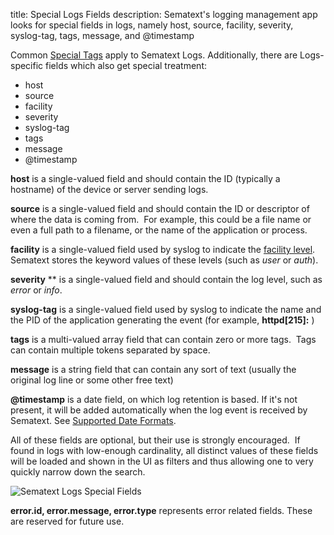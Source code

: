 title: Special Logs Fields
description: Sematext's logging management app looks for special fields in logs, namely host, source, facility, severity, syslog-tag, tags, message, and @timestamp

Common [Special Tags](../../special-tags) apply to Sematext Logs. Additionally, there are Logs-specific fields which also get special treatment:

  - host
  - source
  - facility
  - severity
  - syslog-tag
  - tags
  - message
  - @timestamp

**host** is a single-valued field and should contain the ID (typically a
hostname) of the device or server sending logs.

**source** is a single-valued field and should contain the ID or
descriptor of where the data is coming from.  For example, this could be
a file name or even a full path to a filename, or the name of the
application or process.

**facility** is a single-valued field used by syslog to indicate the
[facility level](https://en.wikipedia.org/wiki/Syslog#Facility_levels).
Sematext stores the keyword values of these levels (such as *user* or
*auth*).

**severity** ** is a single-valued field and should contain the log
level, such as *error* or *info*.

**syslog-tag** is a single-valued field used by syslog to indicate the
name and the PID of the application generating the event (for example,
**httpd\[215\]:** )

**tags** is a multi-valued array field that can contain zero or more
tags.  Tags can contain multiple tokens separated by space.

**message** is a string field that can contain any sort of text (usually
the original log line or some other free text)

**@timestamp** is a date field, on which log retention is based. If it's
not present, it will be added automatically when the log event is received by Sematext. See [Supported Date Formats](supported-date-formats).

All of these fields are optional, but their use is strongly encouraged.
 If found in logs with low-enough cardinality, all distinct values of
these fields will be loaded and shown in the UI as filters and thus
allowing one to very quickly narrow down the search.

<img alt="Sematext Logs Special Fields" src="../../images/logs/logsene-special-fields.gif" title="Sematext Logs Special Fields">

**error.id, error.message, error.type** represents error related fields. These are reserved for future use.
